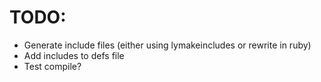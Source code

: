 # TODO:

* Generate include files (either using lymakeincludes or rewrite in ruby)
* Add includes to defs file
* Test compile?
